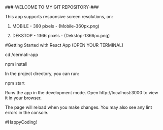 ###-WELCOME TO MY GIT REPOSITORY-###

This app supports responsive screen resolutions, on:
1. MOBILE - 360 pixels - (Mobile-360px.png)

2. DEKSTOP - 1366 pixels - (Dekstop-1366px.png)


#Getting Started with React App (OPEN YOUR TERMINAL)

cd /cermati-app

npm install

In the project directory, you can run:

npm start

Runs the app in the development mode. Open http://localhost:3000 to view it in your browser.

The page will reload when you make changes. You may also see any lint errors in the console.

#HappyCoding!